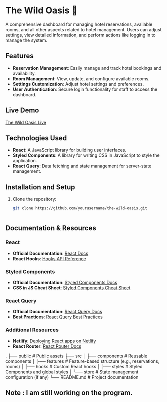 # The Wild Oasis 🏨
A comprehensive dashboard for managing hotel reservations, available rooms, and all other aspects related to hotel management. Users can adjust settings, view detailed information, and perform actions like logging in to manage the system.

## Features
- **Reservation Management**: Easily manage and track hotel bookings and availability.
- **Room Management**: View, update, and configure available rooms.
- **Settings Customization**: Adjust hotel settings and preferences.
- **User Authentication**: Secure login functionality for staff to access the dashboard.

## Live Demo
<a href="https://the-wild-oasis-seven-tau.vercel.app/" target="_blank">The Wild Oasis Live</a>

## Technologies Used
- **React**: A JavaScript library for building user interfaces.
- **Styled Components**: A library for writing CSS in JavaScript to style the application.
- **React Query**: Data fetching and state management for server-state management.

## Installation and Setup
1. Clone the repository:
   ```bash
   git clone https://github.com/yourusername/the-wild-oasis.git



## Documentation & Resources

### React
- **Official Documentation**: [React Docs](https://reactjs.org/docs/getting-started.html)
- **React Hooks**: [Hooks API Reference](https://reactjs.org/docs/hooks-reference.html)

### Styled Components
- **Official Documentation**: [Styled Components Docs](https://styled-components.com/docs)
- **CSS in JS Cheat Sheet**: [Styled Components Cheat Sheet](https://styled-components.com/docs/basics#helpers)

### React Query
- **Official Documentation**: [React Query Docs](https://react-query-v3.tanstack.com/overview)
- **Best Practices**: [React Query Best Practices](https://react-query-v3.tanstack.com/guides/best-practices)

### Additional Resources
- **Netlify**: [Deploying React apps on Netlify](https://docs.netlify.com/integrations/frameworks/react/)
- **React Router**: [React Router Docs](https://reactrouter.com/en/main)


.
├── public          # Public assets
├── src
│   ├── components  # Reusable components
│   ├── features    # Feature-based structure (e.g., reservations, rooms)
│   ├── hooks       # Custom React hooks
│   ├── styles      # Styled Components and global styles
│   └── store       # State management configuration (if any)
└── README.md       # Project documentation

## Note : I am still working on the program.


